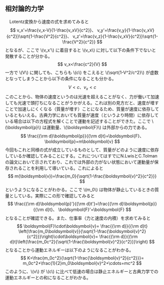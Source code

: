 
## 相対論的力学

　Lotentz変換から速度の式を求めてみると
$$
    v_x'=\frac{v_x-V}{1-\frac{v_xV}{c^2}}、
    v_y'=\frac{v_y}{1-\frac{v_xV}{c^2}}\sqrt{1-\frac{V^2}{c^2}}、
    v_z'=\frac{v_z}{1-\frac{v_xV}{c^2}}\sqrt{1-\frac{V^2}{c^2}}
$$
となるが、ここで \\(v_x'\\) に着目すると \\(v_x\\) に対して以下の条件下でないと発散することが分かる。
$$
    v_x<\frac{c^2}{V}
$$
一方で \\(V\\) に関しても、こちらも \\(c\\) をこえると \\(\sqrt{1-V^2/c^2}\\) が虚数となってしまうことから以下の条件になることも分かる。
$$
    V<c、v_x<c
$$
このことから、物体の速度というのは光速を超えることがなく、力が働いて加速しても光速で頭打ちになることがうかがえる。これは別の見方だと、速度が増すことで加速しにくくなる（質量が増す）ことになるため、質量が速度に依存しているともいえる。古典力学においても質量が速度（というより時間）に依存している場合は以下の方程式を解くことで運動を記述することができた。ここで \\(\boldsymbol{p}\\) は運動量、\\(\boldsymbol{F}\\) は外部からの力である。
$$
    \frac{{\rm d}\boldsymbol{p}}{{\rm d}t}=\boldsymbol{F}、
    \boldsymbol{p}=m\boldsymbol{v}
$$
今回もこれと同様の式が成立しているものとして、質量がどのように速度に依存しているか確認してみることにする。これについてはすでにN.LwisとC.Tolmanの論文において示されており、これでは外部の力がない状態において運動量が保存されることを利用して導いている。これによると
$$
    m(\boldsymbol{v})=\frac{m_0}{\sqrt{1-\frac{\boldsymbol{v}^2}{c^2}}}
$$
というようになることがわかる。ここで \\(m_0\\) は物体が静止しているときの質量としている。実際にこの形で確認してみると
$$
    \frac{{\rm d}\boldsymbol{p}'}{{\rm d}t'}=\frac{{\rm d}\boldsymbol{p}}{{\rm d}t}、
    \boldsymbol{F}'=\boldsymbol{F}
$$
となることが確認できる。また、仕事率（力と速度の内積）を求めてみると
$$
    \boldsymbol{F}\cdot\boldsymbol{v}=
    \frac{{\rm d}}{{\rm d}t}
    \left(\frac{m_0\boldsymbol{v}}{\sqrt{1-\frac{\boldsymbol{v}^2}{c^2}}}\right)\cdot\boldsymbol{v}=
    \frac{{\rm d}}{{\rm d}t}\left(\frac{m_0c^2}{\sqrt{1-\frac{\boldsymbol{v}^2}{c^2}}}\right)
$$
となることから運動エネルギーは以下のようになることがわかる。
$$
    K=\frac{m_0c^2}{\sqrt{1-\frac{\boldsymbol{v}^2}{c^2}}}=
    m_0c^2+\frac{1}{2}m_0\boldsymbol{v}^2+\cdots=mc^2
$$
このように、\\(v\\) が \\(c\\) に比べて低速の場合は静止エネルギーと古典力学での運動エネルギーとの和になることがわかる。

